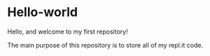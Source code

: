 # Hello-world

Hello, and welcome to my first repository!

The main purpose of this repository is to store all of my repl.it code.
